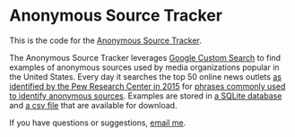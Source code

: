 
# Anonymous Source Tracker

This is the code for the [Anonymous Source Tracker](http://schaver.com/anonymous).

The Anonymous Source Tracker leverages [Google Custom Search](https://cse.google.com/) to find examples of anonymous sources used by media organizations popular in the United States. Every day it searches the top 50 online news outlets [as identified by the Pew Research Center in 2015](http://www.journalism.org/media-indicators/digital-top-50-online-news-entities-2015/) for [phrases commonly used to identify anonymous sources](https://github.com/markschaver/anonymous/blob/master/anonymous-phrases.txt). Examples are stored in [a SQLite database](https://github.com/markschaver/anonymous/blob/master/anon.db) and [a csv file](https://github.com/markschaver/anonymous/blob/master/anon.csv) that are available for download.

If you have questions or suggestions, [email me](mailto:mark.schaver@gmail.com).
